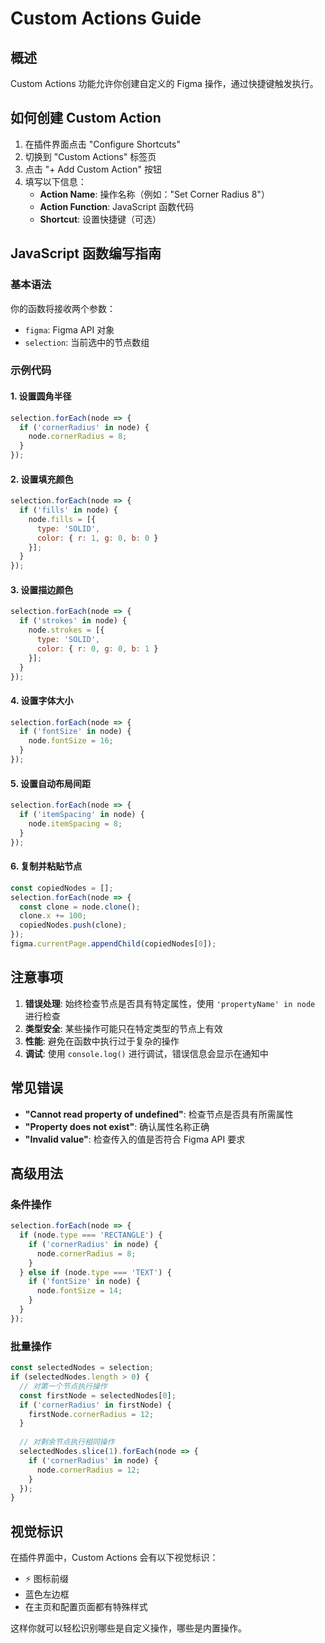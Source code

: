 # Custom Actions Guide

## 概述
Custom Actions 功能允许你创建自定义的 Figma 操作，通过快捷键触发执行。

## 如何创建 Custom Action

1. 在插件界面点击 "Configure Shortcuts"
2. 切换到 "Custom Actions" 标签页
3. 点击 "+ Add Custom Action" 按钮
4. 填写以下信息：
   - **Action Name**: 操作名称（例如："Set Corner Radius 8"）
   - **Action Function**: JavaScript 函数代码
   - **Shortcut**: 设置快捷键（可选）

## JavaScript 函数编写指南

### 基本语法
你的函数将接收两个参数：
- `figma`: Figma API 对象
- `selection`: 当前选中的节点数组

### 示例代码

#### 1. 设置圆角半径
```javascript
selection.forEach(node => {
  if ('cornerRadius' in node) {
    node.cornerRadius = 8;
  }
});
```

#### 2. 设置填充颜色
```javascript
selection.forEach(node => {
  if ('fills' in node) {
    node.fills = [{
      type: 'SOLID',
      color: { r: 1, g: 0, b: 0 }
    }];
  }
});
```

#### 3. 设置描边颜色
```javascript
selection.forEach(node => {
  if ('strokes' in node) {
    node.strokes = [{
      type: 'SOLID',
      color: { r: 0, g: 0, b: 1 }
    }];
  }
});
```

#### 4. 设置字体大小
```javascript
selection.forEach(node => {
  if ('fontSize' in node) {
    node.fontSize = 16;
  }
});
```

#### 5. 设置自动布局间距
```javascript
selection.forEach(node => {
  if ('itemSpacing' in node) {
    node.itemSpacing = 8;
  }
});
```

#### 6. 复制并粘贴节点
```javascript
const copiedNodes = [];
selection.forEach(node => {
  const clone = node.clone();
  clone.x += 100;
  copiedNodes.push(clone);
});
figma.currentPage.appendChild(copiedNodes[0]);
```

## 注意事项

1. **错误处理**: 始终检查节点是否具有特定属性，使用 `'propertyName' in node` 进行检查
2. **类型安全**: 某些操作可能只在特定类型的节点上有效
3. **性能**: 避免在函数中执行过于复杂的操作
4. **调试**: 使用 `console.log()` 进行调试，错误信息会显示在通知中

## 常见错误

- **"Cannot read property of undefined"**: 检查节点是否具有所需属性
- **"Property does not exist"**: 确认属性名称正确
- **"Invalid value"**: 检查传入的值是否符合 Figma API 要求

## 高级用法

### 条件操作
```javascript
selection.forEach(node => {
  if (node.type === 'RECTANGLE') {
    if ('cornerRadius' in node) {
      node.cornerRadius = 8;
    }
  } else if (node.type === 'TEXT') {
    if ('fontSize' in node) {
      node.fontSize = 14;
    }
  }
});
```

### 批量操作
```javascript
const selectedNodes = selection;
if (selectedNodes.length > 0) {
  // 对第一个节点执行操作
  const firstNode = selectedNodes[0];
  if ('cornerRadius' in firstNode) {
    firstNode.cornerRadius = 12;
  }
  
  // 对剩余节点执行相同操作
  selectedNodes.slice(1).forEach(node => {
    if ('cornerRadius' in node) {
      node.cornerRadius = 12;
    }
  });
}
```

## 视觉标识

在插件界面中，Custom Actions 会有以下视觉标识：
- ⚡ 图标前缀
- 蓝色左边框
- 在主页和配置页面都有特殊样式

这样你就可以轻松识别哪些是自定义操作，哪些是内置操作。 